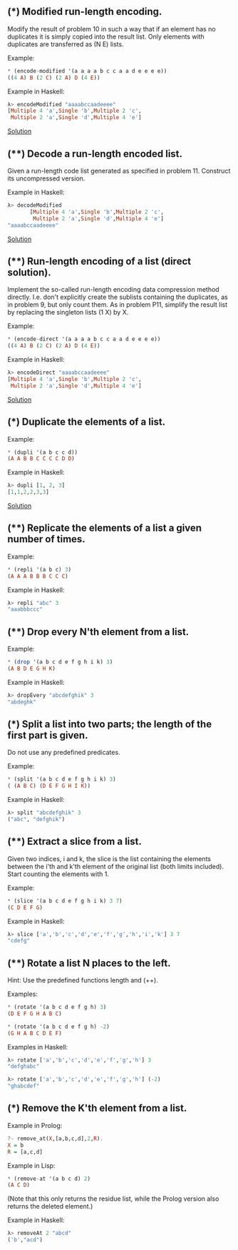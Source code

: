 ## (*) Modified run-length encoding.
   
Modify the result of problem 10 in such a way that if an element has no duplicates it is simply copied into the result list. Only elements with duplicates are transferred as (N E) lists.
   
Example:
   
```haskell
* (encode-modified '(a a a a b c c a a d e e e e))
((4 A) B (2 C) (2 A) D (4 E))
```
Example in Haskell:
   
```haskell
λ> encodeModified "aaaabccaadeeee"
[Multiple 4 'a',Single 'b',Multiple 2 'c',
 Multiple 2 'a',Single 'd',Multiple 4 'e']
```
[Solution](11.oz)
## (**) Decode a run-length encoded list.
   
Given a run-length code list generated as specified in problem 11. Construct its uncompressed version.
   
Example in Haskell:
   
```haskell
λ> decodeModified 
       [Multiple 4 'a',Single 'b',Multiple 2 'c',
        Multiple 2 'a',Single 'd',Multiple 4 'e']
"aaaabccaadeeee"
```
[Solution](12.oz)
## (**) Run-length encoding of a list (direct solution). 
   
Implement the so-called run-length encoding data compression method directly. I.e. don't explicitly create the sublists containing the duplicates, as in problem 9, but only count them. As in problem P11, simplify the result list by replacing the singleton lists (1 X) by X.
   
Example:
   
```haskell
* (encode-direct '(a a a a b c c a a d e e e e))
((4 A) B (2 C) (2 A) D (4 E))
```
Example in Haskell:
   
```haskell
λ> encodeDirect "aaaabccaadeeee"
[Multiple 4 'a',Single 'b',Multiple 2 'c',
 Multiple 2 'a',Single 'd',Multiple 4 'e']
```
[Solution](13.oz)
## (*) Duplicate the elements of a list.
   
Example:
   
```haskell
* (dupli '(a b c c d))
(A A B B C C C C D D)
```
Example in Haskell:
   
```haskell
λ> dupli [1, 2, 3]
[1,1,2,2,3,3]
```
[Solution](14.oz)
   
## (**) Replicate the elements of a list a given number of times.
   
Example:
   
```haskell
* (repli '(a b c) 3)
(A A A B B B C C C)
```
Example in Haskell:
   
```haskell
λ> repli "abc" 3
"aaabbbccc"
```

   
## (**) Drop every N'th element from a list.
   
Example:
   
```haskell
* (drop '(a b c d e f g h i k) 3)
(A B D E G H K)
```
Example in Haskell:
   
```haskell
λ> dropEvery "abcdefghik" 3
"abdeghk"
```
        
   
## (*) Split a list into two parts; the length of the first part is given.
   
Do not use any predefined predicates.
   
Example:
   
```haskell
* (split '(a b c d e f g h i k) 3)
( (A B C) (D E F G H I K))
```
Example in Haskell:
   
```haskell
λ> split "abcdefghik" 3
("abc", "defghik")
```

   
## (**) Extract a slice from a list.
   
Given two indices, i and k, the slice is the list containing the elements between the i'th and k'th element of the original list (both limits included). Start counting the elements with 1.
   
Example:
   
```haskell
* (slice '(a b c d e f g h i k) 3 7)
(C D E F G)
```
Example in Haskell:
   
```haskell
λ> slice ['a','b','c','d','e','f','g','h','i','k'] 3 7
"cdefg"
```

   
## (**) Rotate a list N places to the left.
   
Hint: Use the predefined functions length and (++).
   
Examples:
   
```haskell
* (rotate '(a b c d e f g h) 3)
(D E F G H A B C)

* (rotate '(a b c d e f g h) -2)
(G H A B C D E F)
```
Examples in Haskell:
   
```haskell
λ> rotate ['a','b','c','d','e','f','g','h'] 3
"defghabc"

λ> rotate ['a','b','c','d','e','f','g','h'] (-2)
"ghabcdef"
```
       
   
## (*) Remove the K'th element from a list.
   
Example in Prolog:
   
```haskell
?- remove_at(X,[a,b,c,d],2,R).
X = b
R = [a,c,d]
```
Example in Lisp:
   
```haskell
* (remove-at '(a b c d) 2)
(A C D)
```
(Note that this only returns the residue list, while the Prolog version also returns the deleted element.)
   
Example in Haskell:
   
```haskell
λ> removeAt 2 "abcd"
('b',"acd")
```

